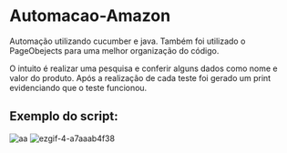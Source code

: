 # Automacao-Amazon

Automação utilizando cucumber e java. Também foi utilizado o PageObejects para uma melhor organização do código.

O intuito é realizar uma pesquisa e conferir alguns dados como nome e valor do produto. Após a realização de cada teste foi gerado um print evidenciando que o teste funcionou.

## Exemplo do script:  

![aa](demonstracao.gif)
![ezgif-4-a7aaab4f38](https://user-images.githubusercontent.com/50935903/181092766-6af680e3-4f1f-4185-abd1-1117bc2022d5.gif)
